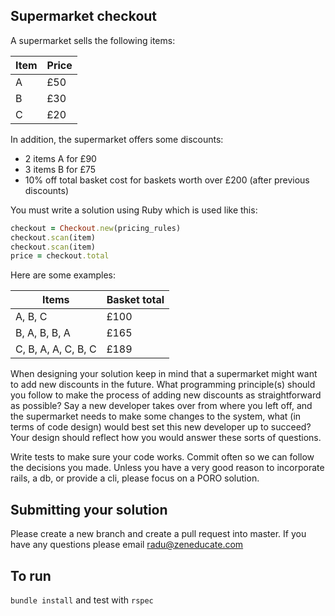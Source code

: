 ## Supermarket checkout

A supermarket sells the following items:

| Item | Price |
| ---- | ----- |
| A    | £50   |
| B    | £30   |
| C    | £20   |

In addition, the supermarket offers some discounts:

- 2 items A for £90
- 3 items B for £75
- 10% off total basket cost for baskets worth over £200 (after previous discounts)

You must write a solution using Ruby which is used like this:

```ruby
checkout = Checkout.new(pricing_rules)
checkout.scan(item)
checkout.scan(item)
price = checkout.total
```

Here are some examples:

| Items               | Basket total |
| ------------------- | ------------ |
| A, B, C             | £100         |
| B, A, B, B, A       | £165         |
| C, B, A, A, C, B, C | £189         |

When designing your solution keep in mind that a supermarket might want to add new discounts in the future. What programming principle(s) should you follow to make the process of adding new discounts as straightforward as possible? Say a new developer takes over from where you left off, and the supermarket needs to make some changes to the system, what (in terms of code design) would best set this new developer up to succeed? Your design should reflect how you would answer these sorts of questions.

Write tests to make sure your code works. Commit often so we can follow the decisions you made. Unless you have a very good reason to incorporate rails, a db, or provide a cli, please focus on a PORO solution.

## Submitting your solution

Please create a new branch and create a pull request into master. If you have any questions please email radu@zeneducate.com

## To run

`bundle install` and test with `rspec`
